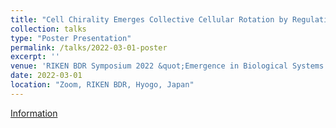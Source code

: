```yaml
---
title: "Cell Chirality Emerges Collective Cellular Rotation by Regulating Left-Right Asymmetric Formation of Lamellipodia"
collection: talks
type: "Poster Presentation"
permalink: /talks/2022-03-01-poster
excerpt: ''
venue: 'RIKEN BDR Symposium 2022 &quot;Emergence in Biological Systems: Challenges to Bridging Hierarchies&quot;'
date: 2022-03-01
location: "Zoom, RIKEN BDR, Hyogo, Japan"
---
```


[Information](https://www2.bdr.riken.jp/sympo/2022/index.html)
